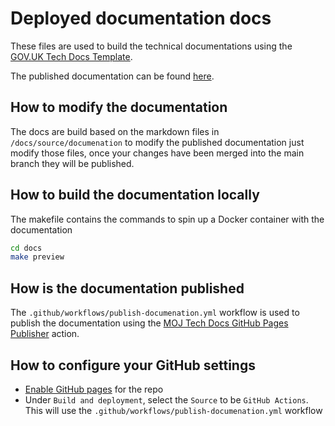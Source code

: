 # Deployed documentation docs
These files are used to build the technical documentations using the
[GOV.UK Tech Docs Template](https://github.com/alphagov/tech-docs-template).

The published documentation can be found [here](https://ministryofjustice.github.io/laa-manage-your-civil-cases/).

## How to modify the documentation
The docs are build based on the markdown files in `/docs/source/documenation` to modify the published
documentation just modify those files, once your changes have been merged into the main branch they will be published.

## How to build the documentation locally
The makefile contains the commands to spin up a Docker container with the documentation
```bash
cd docs
make preview
```

## How is the documentation published
The `.github/workflows/publish-documenation.yml` workflow is used to publish the documentation using the
[MOJ Tech Docs GitHub Pages Publisher](https://github.com/ministryofjustice/tech-docs-github-pages-publisher) action.

## How to configure your GitHub settings
- [Enable GitHub pages](https://docs.github.com/en/pages/quickstart) for the repo
- Under `Build and deployment`, select the `Source` to be `GitHub Actions`. This will use the `.github/workflows/publish-documenation.yml` workflow 